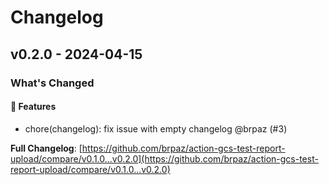 # Changelog

## v0.2.0 - 2024-04-15

### What's Changed

#### 🚀 Features

- chore(changelog): fix issue with empty changelog @brpaz (#3)

**Full Changelog**: [https://github.com/brpaz/action-gcs-test-report-upload/compare/v0.1.0...v0.2.0](https://github.com/brpaz/action-gcs-test-report-upload/compare/v0.1.0...v0.2.0)
